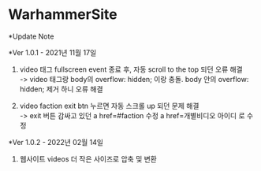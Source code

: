 # WarhammerSite

*Update Note
  
  *Ver 1.0.1 - 2021년 11월 17일
   1. video 태그 fullscreen event 종료 후, 자동 scroll to the top 되던 오류 해결  
      -> video 태그랑 body의 overflow: hidden; 이랑 충돌. body 안의 overflow: hidden; 제거 하니 오류 해결  
      
   2. video faction exit btn 누르면 자동 스크롤 up 되던 문제 해결  
      -> exit 버튼 감싸고 있던 a href=#faction 수정 a href=개별비디오 아이디 로 수정
      
  *Ver 1.0.2 - 2022년 02월 14일
   1. 웹사이트 videos 더 작은 사이즈로 압축 및 변환
